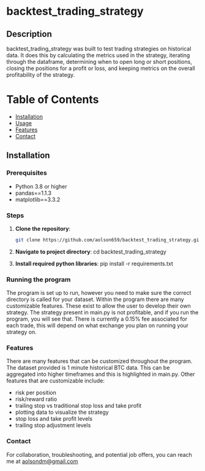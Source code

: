 # backtest_trading_strategy

## Description
backtest_trading_strategy was built to test trading strategies on historical data. It does this by calculating the metrics used in the strategy, iterating through the dataframe, determining when to open long or short positions, closing the positions for a profit or loss, and keeping metrics on the overall profitability of the strategy.

# Table of Contents
- [Installation](#installation)
- [Usage](#running-the-program)
- [Features](#features)
- [Contact](#contact)

## Installation

### Prerequisites
- Python 3.8 or higher
- pandas==1.1.3
- matplotlib==3.3.2 

### Steps
1. **Clone the repository**:
   ```bash
   git clone https://github.com/aolson659/backtest_trading_strategy.git

2. **Navigate to project directory**:
   cd backtest_trading_strategy

3. **Install required python libraries**:
   pip install -r requirements.txt

### Running the program
The program is set up to run, however you need to make sure the correct directory is called for your dataset. Within the program there are many customizable features. These exist to allow the user to develop their own strategy. The strategy present in main.py is not profitable, and if you run the program, you will see that. There is currently a 0.15% fee associated for each trade, this will depend on what exchange you plan on running your strategy on.

### Features
There are many features that can be customized throughout the program. The dataset provided is 1 minute historical BTC data. This can be aggregated into higher timeframes and this is highlighted in main.py. Other features that are customizable include:
- risk per position
- risk/reward ratio
- trailing stop vs traditional stop loss and take profit
- plotting data to visualize the strategy
- stop loss and take profit levels
- trailing stop adjustment levels

### Contact
For collaboration, troubleshooting, and potential job offers, you can reach me at aolsondm@gmail.com

